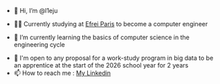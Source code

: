 - 👋 Hi, I’m @l1eju

- 👩‍💻 Currently studying at [Efrei Paris](https://www.efrei.fr/) to become a computer engineer
- 🏫 I’m currently learning the basics of computer science in the engineering cycle
<!---- ✈️ I'll soon be traveling in September 2025 for a semester abroad as part of my studies at Concordia University in Montréal, Canada--->
- 💞️ I'm open to any proposal for a work-study program in big data to be an apprentice at the start of the 2026 school year for 2 years
- 📫 How to reach me : [My Linkedin](https://www.linkedin.com/in/julie-wg/)


<!----
l1eju/l1eju is a ✨ special ✨ repository because its `README.md` (this file) appears on your GitHub profile.
You can click the Preview link to take a look at your changes.
--->
